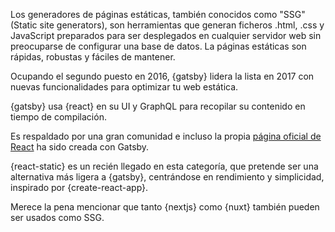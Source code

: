Los generadores de páginas estáticas, también conocidos como "SSG" (Static site generators), son herramientas que generan ficheros .html, .css y JavaScript preparados para ser desplegados en cualquier servidor web sin preocuparse de configurar una base de datos.
La páginas estáticas son rápidas, robustas y fáciles de mantener.

Ocupando el segundo puesto en 2016, {gatsby} lidera la lista en 2017 con nuevas funcionalidades para optimizar tu web estática.

{gatsby} usa {react} en su UI y GraphQL para recopilar su contenido en tiempo de compilación.

Es respaldado por una gran comunidad e incluso la propia [página oficial de React](https://reactjs.org) ha sido creada con Gatsby.

{react-static} es un recién llegado en esta categoría, que pretende ser una alternativa más ligera a {gatsby}, centrándose en rendimiento y simplicidad, inspirado por {create-react-app}.

Merece la pena mencionar que tanto {nextjs} como {nuxt} también pueden ser usados como SSG.
